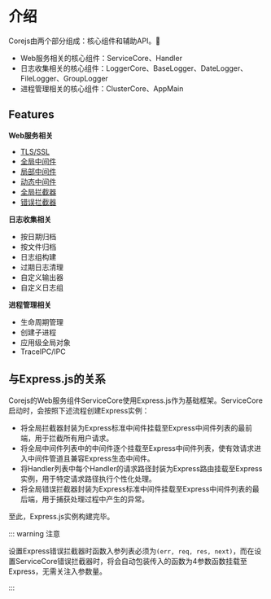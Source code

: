 # 介绍

Corejs由两个部分组成：核心组件和辅助API。

- Web服务相关的核心组件：ServiceCore、Handler
- 日志收集相关的核心组件：LoggerCore、BaseLogger、DateLogger、FileLogger、GroupLogger
- 进程管理相关的核心组件：ClusterCore、AppMain

## Features

**Web服务相关**

- [TLS/SSL](/guide/web-service.html#启用tls-ssl)
- [全局中间件](/guide/web-service.html#全局中间件)
- [局部中间件](/guide/request-handler.html#handler中间件)
- [动态中间件](/guide/dynamic-middleware)
- [全局拦截器](/guide/web-service.html#全局拦截器)
- [错误拦截器](/guide/web-service.html#错误拦截器)

**日志收集相关**

- 按日期归档
- 按文件归档
- 日志组构建
- 过期日志清理
- 自定义输出器
- 自定义日志组

**进程管理相关**

- 生命周期管理
- 创建子进程
- 应用级全局对象
- TraceIPC/IPC

## 与Express.js的关系

Corejs的Web服务组件ServiceCore使用Express.js作为基础框架。ServiceCore启动时，会按照下述流程创建Express实例：

- 将全局拦截器封装为Express标准中间件挂载至Express中间件列表的最前端，用于拦截所有用户请求。
- 将全局中间件列表中的中间件逐个挂载至Express中间件列表，使有效请求进入中间件管道且兼容Express生态中间件。
- 将Handler列表中每个Handler的请求路径封装为Express路由挂载至Express实例，用于特定请求路径执行个性化处理。
- 将全局错误拦截器封装为Express标准中间件挂载至Express中间件列表的最后端，用于捕获处理过程中产生的异常。

至此，Express.js实例构建完毕。

::: warning 注意

设置Express错误拦截器时函数入参列表必须为```(err, req, res, next)```，而在设置ServiceCore错误拦截器时，将会自动包装传入的函数为4参数函数挂载至Express，无需关注入参数量。

:::
